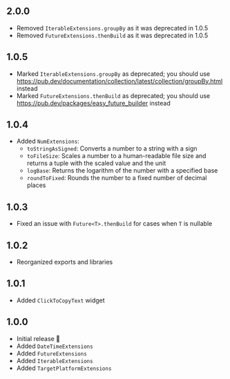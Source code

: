 ## 2.0.0

- Removed `IterableExtensions.groupBy` as it was deprecated in 1.0.5
- Removed `FutureExtensions.thenBuild` as it was deprecated in 1.0.5

## 1.0.5

- Marked `IterableExtensions.groupBy` as deprecated; you should use https://pub.dev/documentation/collection/latest/collection/groupBy.html instead
- Marked `FutureExtensions.thenBuild` as deprecated; you should use https://pub.dev/packages/easy_future_builder instead

## 1.0.4

- Added `NumExtensions`:
  - `toStringAsSigned`: Converts a number to a string with a sign
  - `toFileSize`: Scales a number to a human-readable file size and returns a tuple with the scaled value and the unit
  - `logBase`: Returns the logarithm of the number with a specified base
  - `roundToFixed`: Rounds the number to a fixed number of decimal places

## 1.0.3

- Fixed an issue with `Future<T>.thenBuild` for cases when `T` is nullable

## 1.0.2

- Reorganized exports and libraries

## 1.0.1

- Added `ClickToCopyText` widget

## 1.0.0

- Initial release 🎉
- Added `DateTimeExtensions`
- Added `FutureExtensions`
- Added `IterableExtensions`
- Added `TargetPlatformExtensions`
